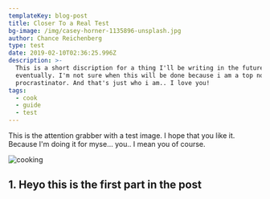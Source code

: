 ```yaml
---
templateKey: blog-post
title: Closer To a Real Test
bg-image: /img/casey-horner-1135896-unsplash.jpg
author: Chance Reichenberg
type: test
date: 2019-02-10T02:36:25.996Z
description: >-
  This is a short discription for a thing I'll be writing in the future,
  eventually. I'm not sure when this will be done because i am a top notch
  procrastinator. And that's just who i am.. I love you!
tags:
  - cook
  - guide
  - test
---
```

This is the attention grabber with a test image. I hope that you like it. Because I'm doing it for myse... you.. I mean you of course.

![cooking](/img/20190114_172605.jpg "this is from the coffers")

<h2>1. Heyo this is the first part in the post</h2>
